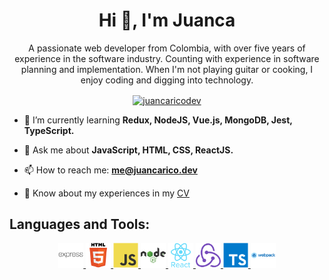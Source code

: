 <!--
### Hi there 👋
**juancaricodev/juancaricodev** is a ✨ _special_ ✨ repository because its `README.md` (this file) appears on your GitHub profile.

Here are some ideas to get you started:

- 🔭 I’m currently working on ...
- 🌱 I’m currently learning ...
- 👯 I’m looking to collaborate on ...
- 🤔 I’m looking for help with ...
- 💬 Ask me about ...
- 📫 How to reach me: ...
- 😄 Pronouns: ...
- ⚡ Fun fact: ...
-->

<h1 align="center">Hi 👋, I'm Juanca</h1>
<p align="center">
  A passionate web developer from Colombia, with over five years of experience in the software industry. Counting with experience in software planning and implementation.
  When I'm not playing guitar or cooking, I enjoy coding and digging into technology.
</p>

<p align="center">
<!-- <a href="https://dev.to/juancaricodev" target="blank"><img align="center" src="https://cdn.jsdelivr.net/npm/simple-icons@3.0.1/icons/dev-dot-to.svg" alt="juancaricodev" height="30" width="40" /></a> -->
<!-- <a href="https://twitter.com/juancaricodev" target="blank"><img align="center" src="https://cdn.jsdelivr.net/npm/simple-icons@3.0.1/icons/twitter.svg" alt="juancaricodev" height="30" width="40" /></a> -->
<a href="https://linkedin.com/in/juancaricodev" target="blank"><img align="center" src="https://cdn.jsdelivr.net/npm/simple-icons@3.0.1/icons/linkedin.svg" alt="juancaricodev" height="30" width="40" /></a>
</p>

- 🌱 I’m currently learning **Redux, NodeJS, Vue.js, MongoDB, Jest, TypeScript.**

- 💬 Ask me about **JavaScript, HTML, CSS, ReactJS.**

- 📫 How to reach me: **me@juancarico.dev**

- 📄 Know about my experiences in my [CV](https://github.com/juancaricodev/cv/blob/main/cv.pdf)



<h2 align="left">Languages and Tools:</h2>
<p align="center">  <a href="https://expressjs.com" target="_blank"> <img src="https://raw.githubusercontent.com/devicons/devicon/master/icons/express/express-original-wordmark.svg" alt="express" width="40" height="40"/> </a> <a href="https://www.w3.org/html/" target="_blank"> <img src="https://raw.githubusercontent.com/devicons/devicon/master/icons/html5/html5-original-wordmark.svg" alt="html5" width="40" height="40"/> </a> <a href="https://developer.mozilla.org/en-US/docs/Web/JavaScript" target="_blank"> <img src="https://raw.githubusercontent.com/devicons/devicon/master/icons/javascript/javascript-original.svg" alt="javascript" width="40" height="40"/> </a> <a href="https://nodejs.org" target="_blank"> <img src="https://raw.githubusercontent.com/devicons/devicon/master/icons/nodejs/nodejs-original-wordmark.svg" alt="nodejs" width="40" height="40"/> </a>  <a href="https://reactjs.org/" target="_blank"> <img src="https://raw.githubusercontent.com/devicons/devicon/master/icons/react/react-original-wordmark.svg" alt="react" width="40" height="40"/> </a> <a href="https://redux.js.org" target="_blank"> <img src="https://raw.githubusercontent.com/devicons/devicon/master/icons/redux/redux-original.svg" alt="redux" width="40" height="40"/> </a> <a href="https://www.typescriptlang.org/" target="_blank"> <img src="https://raw.githubusercontent.com/devicons/devicon/master/icons/typescript/typescript-original.svg" alt="typescript" width="40" height="40"/> </a> <a href="https://webpack.js.org" target="_blank"> <img src="https://raw.githubusercontent.com/devicons/devicon/d00d0969292a6569d45b06d3f350f463a0107b0d/icons/webpack/webpack-original-wordmark.svg" alt="webpack" width="40" height="40"/> </a> </p>

<!-- <h2 align="left">GitHub Stats</h2> -->
<!-- <p align="center">
  <img src="https://github-readme-stats.vercel.app/api/top-langs?username=juancaricodev&theme=dracula&show_icons=true&locale=en&count_private=true&hide=stylus,shell,vue" alt="juancaricodev" />
  <img src="https://github-readme-stats.vercel.app/api?username=juancaricodev&theme=dracula&show_icons=true&locale=en&line_height=27" alt="juancaricodev" />
</p>-->
